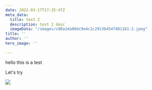 ```yaml
---
date: 2022-03-17T17:25:47Z
meta_data:
  title: test 2
  description: test 2 desc
  imageData: "/images/c80a1da80dc9e4c2c291364547d81161-2.jpeg"
title: ''
author: ''
hero_image: ''

---
```

hello this is a test

Let's try

![](/images/a61e859878da9719eb557433b467f807.jpeg)